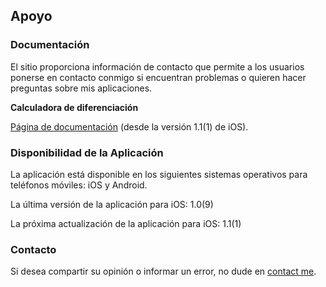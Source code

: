 ## Apoyo

### Documentación

El sitio proporciona información de contacto que permite a los usuarios ponerse en contacto conmigo si encuentran problemas o quieren hacer preguntas sobre mis aplicaciones.

**Calculadora de diferenciación**

[Página de documentación](https://www.taketechease.com/mobile/diffcal/support-es.html) (desde la versión 1.1(1) de iOS).
  
### Disponibilidad de la Aplicación

La aplicación está disponible en los siguientes sistemas operativos para teléfonos móviles: iOS y Android.

La última versión de la aplicación para iOS: 1.0(9)
  
La próxima actualización de la aplicación para iOS: 1.1(1)
  
### Contacto

Si desea compartir su opinión o informar un error, no dude en [contact me](mailto:i.d.kosinska@gmail.com).
